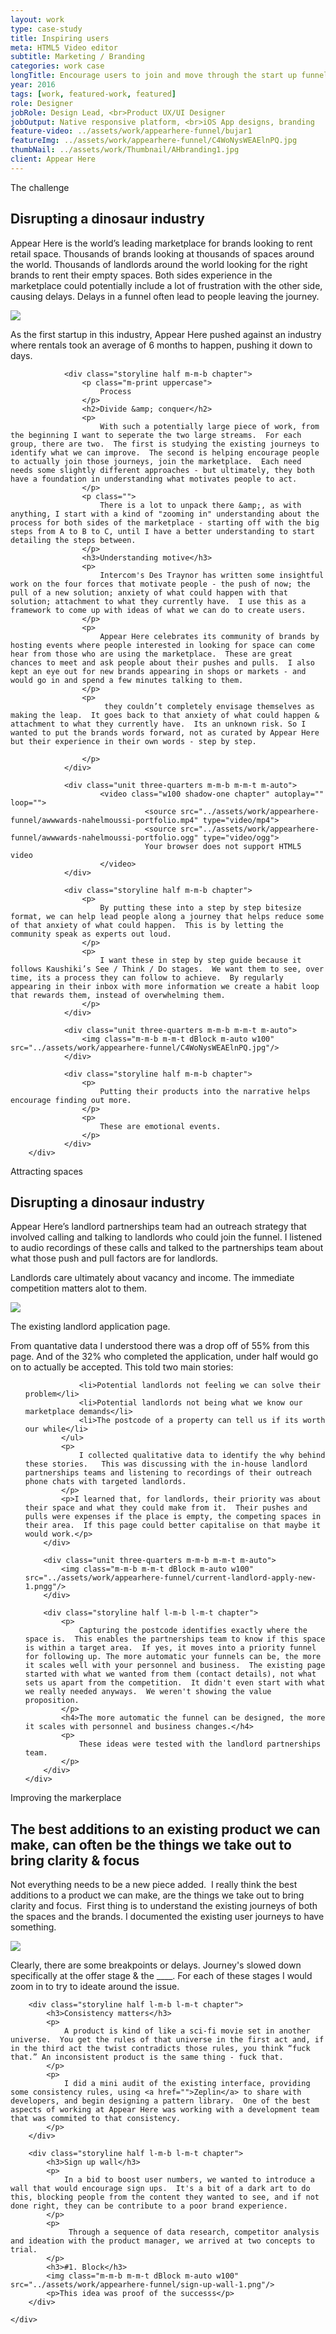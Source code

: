 ```yaml
---
layout: work
type: case-study
title: Inspiring users
meta: HTML5 Video editor
subtitle: Marketing / Branding
categories: work case
longTitle: Encourage users to join and move through the start up funnel
year: 2016
tags: [work, featured-work, featured]
role: Designer
jobRole: Design Lead, <br>Product UX/UI Designer
jobOutput: Native responsive platform, <br>iOS App designs, branding
feature-video: ../assets/work/appearhere-funnel/bujar1
featureImg: ../assets/work/appearhere-funnel/C4WoNysWEAElnPQ.jpg
thumbNail: ../assets/work/Thumbnail/AHbranding1.jpg
client: Appear Here
---
```


<div class="wider light">
		<div class="grid">
				<div class="storyline half l-m-b chapter">
					<p class="s-print uppercase">The challenge</p>
					<h2>Disrupting a dinosaur industry</h2>
					<p class="">
						Appear Here is the world’s leading marketplace for brands looking to rent retail space.  Thousands of brands looking at thousands of spaces around the world.  Thousands of landlords around the world looking for the right brands to rent their empty spaces.   Both sides experience in the marketplace could potentially include a lot of frustration with the other side, causing delays.  Delays in a funnel often lead to people leaving the journey.  
					</p>							
					<img class="m-m-b m-m-t dBlock m-auto w100" src="../assets/work/appearhere-funnel/funnels-1.png"/> 
					<p>
						As the first startup in this industry, Appear Here pushed against an industry where rentals took an average of 6 months to happen, pushing it down to days.  
					</p>
				</div>

				<div class="storyline half m-m-b chapter">
					<p class="m-print uppercase">
						Process
					</p>
					<h2>Divide &amp; conquer</h2>
					<p>
						With such a potentially large piece of work, from the beginning I want to seperate the two large streams.  For each group, there are two.  The first is studying the existing journeys to identify what we can improve.  The second is helping encourage people to actually join those journeys, join the marketplace.  Each need needs some slightly different approaches - but ultimately, they both have a foundation in understanding what motivates people to act.
					</p>
					<p class="">
						There is a lot to unpack there &amp;, as with anything, I start with a kind of "zooming in" understanding about the process for both sides of the marketplace - starting off with the big steps from A to B to C, until I have a better understanding to start detailing the steps between.
					</p>	
					<h3>Understanding motive</h3>
					<p>
						Intercom's Des Traynor has written some insightful work on the four forces that motivate people - the push of now; the pull of a new solution; anxiety of what could happen with that solution; attachment to what they currently have.  I use this as a framework to come up with ideas of what we can do to create users.  
					</p>
					<p>
						Appear Here celebrates its community of brands by hosting events where people interested in looking for space can come hear from those who are using the marketplace.  These are great chances to meet and ask people about their pushes and pulls.  I also kept an eye out for new brands appearing in shops or markets - and would go in and spend a few minutes talking to them.
					</p>
					<p>
						 they couldn’t completely envisage themselves as making the leap.  It goes back to that anxiety of what could happen & attachment to what they currently have.  Its an unknown risk. So I wanted to put the brands words forward, not as curated by Appear Here but their experience in their own words - step by step.

					</p>
				</div>	

				<div class="unit three-quarters m-m-b m-m-t m-auto">
						<video class="w100 shadow-one chapter" autoplay="" loop="">
								  <source src="../assets/work/appearhere-funnel/awwwards-nahelmoussi-portfolio.mp4" type="video/mp4">
								  <source src="../assets/work/appearhere-funnel/awwwards-nahelmoussi-portfolio.ogg" type="video/ogg">
								  Your browser does not support HTML5 video
						</video>						
				</div>

				<div class="storyline half m-m-b chapter">
					<p>
						By putting these into a step by step bitesize format, we can help lead people along a journey that helps reduce some of that anxiety of what could happen.  This is by letting the community speak as experts out loud. 
					</p>
					<p>
						I want these in step by step guide because it follows Kaushiki’s See / Think / Do stages.  We want them to see, over time, its a process they can follow to achieve.  By regularly appearing in their inbox with more information we create a habit loop that rewards them, instead of overwhelming them.
					</p>
				</div>

				<div class="unit three-quarters m-m-b m-m-t m-auto">
					<img class="m-m-b m-m-t dBlock m-auto w100" src="../assets/work/appearhere-funnel/C4WoNysWEAElnPQ.jpg"/>
				</div>

				<div class="storyline half m-m-b chapter">
					<p>
						Putting their products into the narrative helps encourage finding out more.
					</p>
					<p>
						These are emotional events.  
					</p>
				</div>
		</div>
</div>

<div class="wider pitch-black-bg">
	<div class="grid">
		<div class="storyline half l-m-b l-m-t chapter">
			<p class="s-print uppercase">Attracting spaces</p>
			<h2>Disrupting a dinosaur industry</h2>
			<p class="">
				Appear Here’s landlord partnerships team had an outreach strategy that involved calling and talking to landlords who could join the funnel.  I listened to audio recordings of these calls and talked to the partnerships team about what those push and pull factors are for landlords.   
			</p>							
			<p>
				Landlords care ultimately about vacancy and income.  The immediate competition matters alot to them.  
			</p>
			<img class="m-m-b m-m-t dBlock m-auto w100" src="../assets/work/appearhere-funnel/current-landlord-apply-1.png"/> 
			<p class="s-print">
				The existing landlord application page.
			</p>
			<p>
				From quantative data I understood there was a drop off of 55% from this page. And of the 32% who completed the application, under half would go on to actually be accepted.  This told two main stories:
			</p>
			<ul>

				<li>Potential landlords not feeling we can solve their problem</li>
				<li>Potential landlords not being what we know our marketplace demands</li>
				<li>The postcode of a property can tell us if its worth our while</li>
			</ul>
			<p>
				I collected qualitative data to identify the why behind these stories.   This was discussing with the in-house landlord partnerships teams and listening to recordings of their outreach phone chats with targeted landlords.
			</p>
			<p>I learned that, for landlords, their priority was about their space and what they could make from it.  Their pushes and pulls were expenses if the place is empty, the competing spaces in their area.  If this page could better capitalise on that maybe it would work.</p>
		</div>		

		<div class="unit three-quarters m-m-b m-m-t m-auto">
			<img class="m-m-b m-m-t dBlock m-auto w100" src="../assets/work/appearhere-funnel/current-landlord-apply-new-1.pngg"/>
		</div>

		<div class="storyline half l-m-b l-m-t chapter">
			<p>
				Capturing the postcode identifies exactly where the space is.  This enables the partnerships team to know if this space is within a target area.  If yes, it moves into a priority funnel for following up. The more automatic your funnels can be, the more it scales well with your personnel and business.  The existing page started with what we wanted from them (contact details), not what sets us apart from the competition.  It didn't even start with what we really needed anyways.  We weren't showing the value proposition.
			</p>
			<h4>The more automatic the funnel can be designed, the more it scales with personnel and business changes.</h4>
			<p>
				These ideas were tested with the landlord partnerships team.
			</p>
		</div>
	</div>
</div>


<div class="wider">
	<div class="grid">
		<div class="storyline half l-m-b l-m-t chapter">
			<p class="s-print uppercase">Improving the markerplace</p>
			<h2>The best additions to an existing product we can make, can often be the things we take out to bring clarity &amp; focus</h2>
			<p class="">
				Not everything needs to be a new piece added.  I really think the best additions to a product we can make, are the things we take out to bring clarity and focus.  First thing is to understand the existing journeys of both the spaces and the brands.   I documented the existing user journeys to have something.
			</p>							
			<img class="m-m-b m-m-t dBlock m-auto w100" src="../assets/work/appearhere-funnel/current-landlord-apply-1.png"/> 
			<p class="s-print">
				Clearly, there are some breakpoints or delays.  Journey's slowed down specifically at the offer stage &amp; the ____.  For each of these stages I would zoom in to try to ideate around the issue.
			</p>
		</div>

		<div class="storyline half l-m-b l-m-t chapter">
			<h3>Consistency matters</h3>
			<p>
				A product is kind of like a sci-fi movie set in another universe.  You get the rules of that universe in the first act and, if in the third act the twist contradicts those rules, you think “fuck that.” An inconsistent product is the same thing - fuck that.
			</p>
			<p>
				I did a mini audit of the existing interface, providing some consistency rules, using <a href="">Zeplin</a> to share with developers, and begin designing a pattern library.  One of the best aspects of working at Appear Here was working with a development team that was commited to that consistency.
			</p>
		</div>

		<div class="storyline half l-m-b l-m-t chapter">
			<h3>Sign up wall</h3>
			<p>
				In a bid to boost user numbers, we wanted to introduce a wall that would encourage sign ups.  It's a bit of a dark art to do this, blocking people from the content they wanted to see, and if not done right, they can be contribute to a poor brand experience.
			</p>
			<p>
				 Through a sequence of data research, competitor analysis and ideation with the product manager, we arrived at two concepts to trial.
			</p>
			<h3>#1. Block</h3>
			<img class="m-m-b m-m-t dBlock m-auto w100" src="../assets/work/appearhere-funnel/sign-up-wall-1.png"/> 
			<p>This idea was proof of the successs</p>
		</div>		

	</div>
</div>
